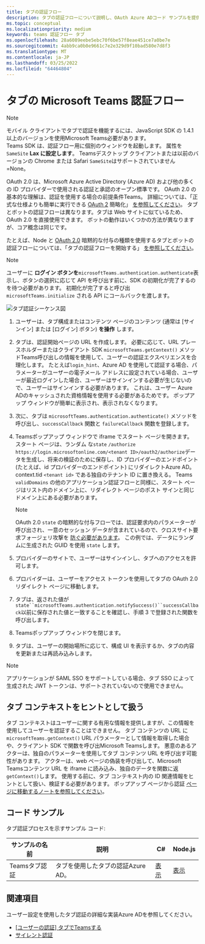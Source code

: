 ```yaml
---
title: タブの認証フロー
description: タブの認証フローについて説明し、OAuth Azure ADコード サンプルを提供します。
ms.topic: conceptual
ms.localizationpriority: medium
keywords: teams 認証フロー タブ
ms.openlocfilehash: 28a6089eebe5ebc70f6be57f8eae451ce7a0be7e
ms.sourcegitcommit: 4abb9ca0b0e9661c7e2e329d9f10bad580e7d8f3
ms.translationtype: MT
ms.contentlocale: ja-JP
ms.lasthandoff: 03/25/2022
ms.locfileid: "64464804"
---
```

# <a name="microsoft-teams-authentication-flow-for-tabs"></a>タブの Microsoft Teams 認証フロー

> [!NOTE]
> モバイル クライアントでタブで認証を機能するには、JavaScript SDK の 1.4.1 以上のバージョンを使用Microsoft Teams必要があります。  
> Teams SDK は、認証フロー用に個別のウィンドウを起動します。 属性を `SameSite` **Lax に設定します**。 Teamsデスクトップ クライアントまたは以前のバージョンの Chrome または Safari `SameSite`はサポートされていません =None。

OAuth 2.0 は、Microsoft Azure Active Directory (Azure AD) および他の多くの ID プロバイダーで使用される認証と承認のオープン標準です。 OAuth 2.0 の基本的な理解は、認証を使用する場合の前提条件Teams。 詳細については、「正式な仕様よりも簡単に実行できる [OAuth 2](https://aaronparecki.com/oauth-2-simplified/) 簡略化」 [を参照してください](https://oauth.net/2/)。 タブとボットの認証フローは異なります。タブは Web サイトに似ているため、OAuth 2.0 を直接使用できます。 ボットの動作はいくつかの方法が異なりますが、コア概念は同じです。

たとえば、Node と [OAuth 2.0](https://oauth.net/2/grant-types/implicit/) 暗黙的な付与の種類を使用するタブとボットの認証フローについては、「タブの認証フローを開始する」 [を参照してください](~/tabs/how-to/authentication/auth-tab-aad.md#initiate-authentication-flow)。

> [!NOTE]
> ユーザーに **ログイン ボタンを**`microsoftTeams.authentication.authenticate`表示し、ボタンの選択に応じて API を呼び出す前に、SDK の初期化が完了するのを待つ必要があります。 初期化が完了すると呼び出 `microsoftTeams.initialize` される API にコールバックを渡します。

![タブ認証シーケンス図](~/assets/images/authentication/tab_auth_sequence_diagram.png)

1. ユーザーは、タブ構成またはコンテンツ ページのコンテンツ (通常は [サインイン] または [ログイン] ボタン) **を操作** します。
2. タブは、認証開始ページの URL を作成します。 必要に応じて、URL プレースホルダーまたはクライアント SDK `microsoftTeams.getContext()` メソッドTeams呼び出しの情報を使用して、ユーザーの認証エクスペリエンスを合理化します。 たとえば`login_hint`、Azure AD を使用して認証する場合、パラメーターがユーザーの電子メール アドレスに設定されている場合、ユーザーが最近ログインした場合、ユーザーはサインインする必要が生じないので、ユーザーはサインインする必要があります。 これは、ユーザー Azure ADのキャッシュされた資格情報を使用する必要があるためです。 ポップアップ ウィンドウが簡単に表示され、表示されなくなります。
3. 次に、タブは `microsoftTeams.authentication.authenticate()` メソッドを呼び出し、`successCallback` 関数と `failureCallback` 関数を登録します。
4. Teamsポップアップ ウィンドウで iframe でスタート ページを開きます。 スタート ページは、ランダム な`state` `/authorize` `https://login.microsoftonline.com/<tenant ID>/oauth2/authorize`データを生成し、将来の検証のために保存し、ID プロバイダーのエンドポイント (たとえば、id プロバイダーのエンドポイント) にリダイレクトAzure AD。 context.tid `<tenant id>` である独自のテナント ID に置き換える。
Teams `validDomains` の他のアプリケーション認証フローと同様に、スタート ページはリスト内のドメイン上に、リダイレクト ページのポスト サインと同じドメイン上にある必要があります。

    > [!NOTE]
    > OAuth 2.0 `state` の暗黙的な付与フローでは、認証要求内のパラメーターが呼び出され、一意のセッション データが含まれているので、クロスサイト要求フォージェリ攻撃を [防ぐ必要があります](https://en.wikipedia.org/wiki/Cross-site_request_forgery)。 この例では、データにランダムに生成された GUID を使用 `state` します。

5. プロバイダーのサイトで、ユーザーはサインインし、タブへのアクセスを許可します。
6. プロバイダーは、ユーザーをアクセス トークンを使用してタブの OAuth 2.0 リダイレクト ページに移動します。
7. タブは、返された値が`state``microsoftTeams.authentication.notifySuccess()``successCallback`以前に保存された値と一致することを確認し、手順 3 で登録された関数を呼び出します。
8. Teamsポップアップ ウィンドウを閉じます。
9. タブは、ユーザーの開始場所に応じて、構成 UI を表示するか、タブの内容を更新または再読み込みします。

> [!NOTE]
> アプリケーションが SAML SSO をサポートしている場合、タブ SSO によって生成された JWT トークンは、サポートされていないので使用できません。

## <a name="treat-tab-context-as-hints"></a>タブ コンテキストをヒントとして扱う

タブ コンテキストはユーザーに関する有用な情報を提供しますが、この情報を使用してユーザーを認証することはできません。 タブ コンテンツの URL に `microsoftTeams.getContext()` URL パラメーターとして情報を取得した場合や、クライアント SDK で関数を呼び出Microsoft Teamsします。 悪意のあるアクターは、独自のパラメーターを使用してタブ コンテンツ URL を呼び出す可能性があります。 アクターは、web ページの偽装を呼び出して、Microsoft Teamsコンテンツ URL を iframe に読み込み、独自のデータを関数に返`getContext()`します。 使用する前に、タブ コンテキスト内の ID 関連情報をヒントとして扱い、検証する必要があります。 ポップアップ ページから認証 [ページに移動するノートを参照してください](~/tabs/how-to/authentication/auth-tab-aad.md#navigate-to-the-authorization-page-from-your-pop-up-page)。

## <a name="code-sample"></a>コード サンプル

タブ認証プロセスを示すサンプル コード:

| **サンプルの名前** | **説明** | **C#** | **Node.js** |
|-----------------|-----------------|-------------|------------|
| Teamsタブ認証 | タブを使用したタブの認証Azure AD。 | [表示](https://github.com/OfficeDev/Microsoft-Teams-Samples/tree/main/samples/app-complete-sample/csharp) | [表示](https://github.com/OfficeDev/Microsoft-Teams-Samples/tree/main/samples/app-complete-sample/nodejs) |

## <a name="see-also"></a>関連項目

ユーザー設定を使用したタブ認証の詳細な実装Azure ADを参照してください。

* [[ユーザーの認証] タブでTeamsする](~/tabs/how-to/authentication/auth-tab-AAD.md)
* [サイレント認証](~/tabs/how-to/authentication/auth-silent-AAD.md)
